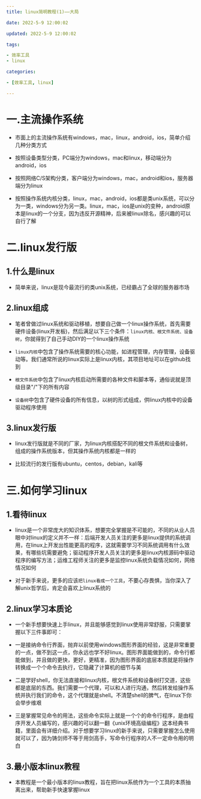 ```yaml
---
title: linux简明教程(1)——大局

date: 2022-5-9 12:00:02

updated: 2022-5-9 12:00:02

tags:

- 效率工具
- linux

categories:

- [效率工具, linux]

---
```


# 一.主流操作系统

- 市面上的主流操作系统有windows，mac，linux，android，ios，简单介绍几种分类方式

- 按照设备类型分类，PC端分为windows，mac和linux，移动端分为android，ios

- 按照网络C/S架构分类，客户端分为windows，mac，android和ios，服务器端分为linux

- 按照操作系统内核分类，linux，mac，android，ios都是类unix系统，可以分为一类，windows分为另一类。linux，mac，ios是unix的变种，android原本是linux的一个分支，因为违反开源精神，后来被linux除名，感兴趣的可以自行了解

# 二.linux发行版

## 1.什么是linux

- 简单来说，linux是现今最流行的类unix系统，已经霸占了全球的服务器市场

## 2.linux组成

- 笔者曾做过linux系统和驱动移植，想要自己做一个linux操作系统，首先需要硬件设备(linux开发板)，然后满足以下三个条件：`linux内核、根文件系统、设备树`，你就得到了自己手动DIY的一个linux操作系统

- `linux内核`中包含了操作系统需要的核心功能，如进程管理，内存管理，设备驱动等。我们通常所说的linux实际上是linux内核，其项目地址可以在github找到

- `根文件系统`中包含了linux内核启动所需要的各种文件和脚本等，通俗说就是顶级目录"/"下的所有内容

- `设备树`中包含了硬件设备的所有信息，以树的形式组成，供linux内核中的设备驱动程序使用

## 3.linux发行版

- linux发行版就是不同的厂家，为linux内核搭配不同的根文件系统和设备树，组成的操作系统版本，但其操作系统内核都是一样的

- 比较流行的发行版有ubuntu，centos，debian，kali等

# 三.如何学习linux

## 1.看待linux

- linux是一个非常庞大的知识体系，想要完全掌握是不可能的，不同的从业人员眼中对linux的定义并不一样：后端开发人员关注的更多是linux提供的系统调用，在linux上开发出性能更高的程序，这就需要学习不同系统调用有什么效果，有哪些坑需要避免；驱动程序开发人员关注的更多是linux内核源码中驱动程序的编写方法；运维工程师关注的更多是监控linux系统负载情况如何，网络情况如何

- 对于新手来说，更多的应该`把linux看成一个工具`，不要心存畏惧，当你深入了解unix哲学后，肯定会喜欢上linux系统的

## 2.linux学习本质论

- 一个新手想要快速上手linux，并且能够感觉到linux使用非常舒服，只需要掌握以下三件事即可：

- 一是接纳命令行界面，抛弃以前使用windows图形界面的经验，这是非常重要的一点，做不到这一点，你永远也学不好linux。图形界面能做到的，命令行都能做到，并且做的更快，更好，更精准，因为图形界面的底层本质就是将操作转换成一个个命令去执行，它隐藏了计算机的细节与美

- 二是学好shell，你无法直接和linux内核，根文件系统和设备树打交道，这些都是底层的东西。我们需要一个代理，可以和人进行沟通，然后转发给操作系统并执行我们的命令，这个代理就是shell。不清楚shell的脾气，在linux下你会举步维艰

- 三是掌握常见命令的用法，这些命令实际上就是一个个的命令行程序，是由程序开发人员编写的，感兴趣的可以翻一翻《unix环境高级编程》这本经典书籍，里面会有详细介绍。对于想要学习linux的新手来说，只需要掌握怎么使用就可以了，因为铸剑师不等于用剑高手，写命令行程序的人不一定命令用的明白

## 3.最小版本linux教程

- 本教程是一个最小版本的linux教程，旨在把linux系统作为一个工具的本质抽离出来，帮助新手快速掌握linux

